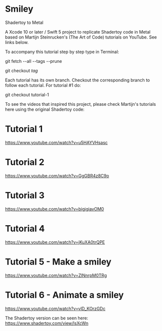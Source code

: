 # Smiley
Shadertoy to Metal

A Xcode 10 or later / Swift 5 project to replicate Shadertoy code in Metal based on Martijn Steinrucken's (The Art of Code) tutorials on YouTube. See links below.

To accompany this tutorial step by step type in Terminal:

git fetch --all --tags --prune

git checkout <i>tag</i>

Each tutorial has its own branch. Checkout the corresponding branch to follow each tutorial. For tutorial #1 do:

git checkout tutorial-1

To see the videos that inspired this project, please check Martijn's tutorials here using the original Shadertoy code:

# Tutorial 1
https://www.youtube.com/watch?v=u5HAYVHsasc

# Tutorial 2
https://www.youtube.com/watch?v=GgGBR4z8C9o

# Tutorial 3
https://www.youtube.com/watch?v=bigjgiavOM0

# Tutorial 4
https://www.youtube.com/watch?v=jKuXA0trQPE

# Tutorial 5 - Make a smiley
https://www.youtube.com/watch?v=ZlNnrpM0TRg

# Tutorial 6 - Animate a smiley
https://www.youtube.com/watch?v=vlD_KOrzGDc

The Shadertoy version can be seen here:
https://www.shadertoy.com/view/lsXcWn













